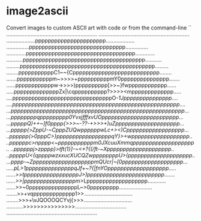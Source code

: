 # image2ascii
Convert images to custom ASCII art with code or from the command-line
``
............................................................
............................................................
...................pppppppppppppppppppppp...................
...............pppppppppppppppppppppppppppppp...............
.............pppppppppppppppppppppppppppppppppp.............
...........pppppppppppppppppppppppppppppppppppppp...........
.........pppppppppppppppppppppppppppppppppppppppppp.........
........pppppppppppC1~~{Cppppppppppppppppppppppppppp........
.......pppppppppppm~>>>>+ppppppppppmY0ppppppppppppppp.......
......ppppppppppppw->>>>)pppppppppp[>>~}fwpppppppppppp......
.....ppppppppppppppZx|\cqpppppppppp?>>>><mppppppppppppp.....
....pppppppppppppppppppppppppppppppO\-_1Jppppppppppppppp....
....pppppppppppppppppppppppppppppppppppppppppppppppppppp....
...pppppppppppppppppppppppppppppppppppppppppppppppppppppp...
...ppppppppqppppppppp0YvxjfffxvUOpppppppppppppppppppppppp...
...pppppQ)++~]f0pppp{>>>~-??-+>>>+)uZpppppppppppppppppppp...
...ppppp{>ZppU-~CpppZUQwppppppwLc\+><)Cpppppppppppppppppp...
..pppppp(>0pppC>}pppppppppppppppppqY}>+wpppppppppppppppppp..
..ppppppc>npppp<~pppppppppppm0JXcuuXmmqppppppppppppppppppp..
..ppppppj>zpppp}>tft\(1}]-~<+?{(/ft-~Xpppppppppppppppppppp..
..pppppU<{qppppwzxxucXUCQZwppppppppU>(pppppppppppppppppppp..
...pppp-~ZpppppppppppppppppppmQUcr|~[0ppppppppppppppppppp...
.....pL>1pppppppppppppppqJf+~?{|fnYOppppppppppppppppppp.....
......>>tpppppppppppppppppJ>)pppppppppppppppppppppppp.......
......>>|ppppppppppppppppm_>Lppppppppppppppppppp............
......>>~0pppppppppppppppL~>0ppppppppp......................
.......>>+vqppppppppppppp1>>................................
........>>>+\vJQOOOQCYvj{>>>................................
...........>>>>>>>>>>>>>>>..................................
............................................................


